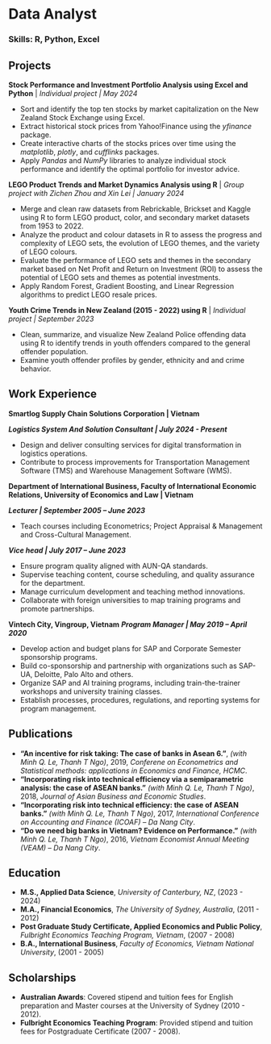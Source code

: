 # Data Analyst

### Skills: R, Python, Excel

## Projects
**Stock Performance and Investment Portfolio Analysis using Excel and Python** | _Individual project | May 2024_
- Sort and identify the top ten stocks by market capitalization on the New Zealand Stock Exchange using Excel.
- Extract historical stock prices from Yahoo!Finance using the *yfinance* package.
- Create interactive charts of the stocks prices over time using the *matplotlib*, *plotly*, and *cufflinks* packages.
- Apply *Pandas* and *NumPy* libraries to analyze individual stock performance and identify the optimal portfolio for investor advice.

**LEGO Product Trends and Market Dynamics Analysis using R** | _Group project with Zichen Zhou and Xin Lei | January 2024_
- Merge and clean raw datasets from Rebrickable, Brickset and Kaggle using R to form LEGO product, color, and secondary market datasets from 1953 to 2022.
- Analyze the product and colour datasets in R to assess the progress and complexity of LEGO sets, the evolution of LEGO themes, and the variety of LEGO colours.
- Evaluate the performance of LEGO sets and themes in the secondary market based on Net Profit and Return on Investment (ROI) to assess the potential of LEGO sets and themes as potential investments.
- Apply Random Forest, Gradient Boosting, and Linear Regression algorithms to predict LEGO resale prices.

**Youth Crime Trends in New Zealand (2015 - 2022) using R** | _Individual project | September 2023_
- Clean, summarize, and visualize New Zealand Police offending data using R to identify trends in youth offenders compared to the general offender population.
- Examine youth offender profiles by gender, ethnicity and and crime behavior.

## Work Experience
**Smartlog Supply Chain Solutions Corporation | Vietnam**

***Logistics System And Solution Consultant | July 2024 - Present*** 
- Design and deliver consulting services for digital transformation in logistics operations.
- Contribute to process improvements for Transportation Management Software (TMS) and Warehouse Management Software (WMS).

**Department of International Business, Faculty of International Economic Relations, University of Economics and Law | Vietnam**

***Lecturer | September 2005 – June 2023***
- Teach courses including Econometrics; Project Appraisal & Management and Cross-Cultural Management.
  
***Vice head | July 2017 – June 2023***
- Ensure program quality aligned with AUN-QA standards.
- Supervise teaching content, course scheduling, and quality assurance for the department.
- Manage curriculum development and teaching method innovations.
- Collaborate with foreign universities to map training programs and promote partnerships.

**Vintech City, Vingroup, Vietnam**
***Program Manager | May 2019 – April 2020***
- Develop action and budget plans for SAP and Corporate Semester sponsorship programs.
- Build co-sponsorship and partnership with organizations such as SAP-UA, Deloitte, Palo Alto and others.
- Organize SAP and AI training programs, including train-the-trainer workshops and university training classes. 
- Establish processes, procedures, regulations, and reporting systems for program management.

## Publications
- **“An incentive for risk taking: The case of banks in Asean 6.”**, _(with Minh Q. Le, Thanh T Ngo)_, 2019, _Conferene on Econometrics and Statistical methods: applications in Economics and Finance, HCMC_.
- **“Incorporating risk into technical efficiency via a semiparametric analysis: the case of ASEAN banks.”** _(with Minh Q. Le, Thanh T Ngo)_, 2018, _Journal of Asian Business and Economic Studies_.
- **“Incorporating risk into technical efficiency: the case of ASEAN banks.”** _(with Minh Q. Le, Thanh T Ngo)_, 2017, _International Conference on Accounting and Finance (ICOAF) – Da Nang City_.
- **“Do we need big banks in Vietnam? Evidence on Performance.”** _(with Minh Q. Le, Thanh T Ngo)_, 2016, _Vietnam Economist Annual Meeting (VEAM) – Da Nang City_.

## Education
- **M.S., Applied Data Science**, _University of Canterbury, NZ_, (2023 - 2024)
- **M.A., Financial Economics**, _The University of Sydney, Australia_, (2011 - 2012)
- **Post Graduate Study Certificate, Applied Economics and Public Policy**, _Fulbright Economics Teaching Program, Vietnam_, (2007 - 2008)
- **B.A., International Business**, _Faculty of Economics, Vietnam National University_, (2001 - 2005)

## Scholarships
- **Australian Awards**: Covered stipend and tuition fees for English preparation and Master courses at the University of Sydney (2010 - 2012).
- **Fulbright Economics Teaching Program**: Provided stipend and tuition fees for Postgraduate Certificate (2007 - 2008).
